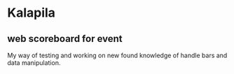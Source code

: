 # Kalapila

## web scoreboard for event 

My way of testing and working on new found knowledge of handle bars and data manipulation.

